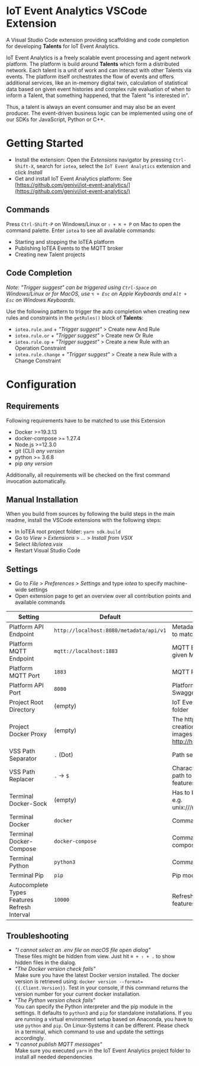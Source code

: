 <!---
  Copyright (c) 2021 Bosch.IO GmbH

  This Source Code Form is subject to the terms of the Mozilla Public
  License, v. 2.0. If a copy of the MPL was not distributed with this
  file, You can obtain one at https://mozilla.org/MPL/2.0/.

  SPDX-License-Identifier: MPL-2.0
-->

# IoT Event Analytics VSCode Extension

A Visual Studio Code extension providing scaffolding and code completion for developing __Talents__ for IoT Event Analytics.

IoT Event Analytics is a freely scalable event processing and agent network platform. The platform is build around __Talents__ which form a distributed network. Each talent is a unit of work and can interact with other Talents via events. The platform itself orchestrates the flow of events and offers additional services, like an in-memory digital twin, calculation of statistical data based on given event histories and complex rule evaluation of when to inform a Talent, that something happened, that the Talent "is interested in".

Thus, a talent is always an event consumer and may also be an event producer. The event-driven business logic can be implemented using one of our SDKs for JavaScript, Python or C++.

# Getting Started

- Install the extension: Open the _Extensions_ navigator by pressing `Ctrl-Shift-X`, search for `iotea`, select the `IoT Event Analytics` extension and click _Install_ 
- Get and install IoT Event Analytics platform: See [https://github.com/genivi/iot-event-analytics/](https://github.com/genivi/iot-event-analytics/)

## Commands
Press `Ctrl-Shift-P` on Windows/Linux or `⇧ + ⌘ + P` on Mac to open the command palette. Enter `iotea` to see all available commands:
- Starting and stopping the IoTEA platform
- Publishing IoTEA Events to the MQTT broker
- Creating new Talent projects

## Code Completion

_Note: "Trigger suggest" can be triggered using `Ctrl-Space` on Windows/Linux or for MacOS, use `⌥ + Esc` on Apple Keyboards and `Alt + Esc` on Windows Keyboards._

Use the following pattern to trigger the auto completion when creating new rules and constraints in the `getRules()` block of __Talents__:

- `iotea.rule.and` + _"Trigger suggest"_ > Create new And Rule
- `iotea.rule.or` + _"Trigger suggest"_ > Create new Or Rule
- `iotea.rule.op` + _"Trigger suggest"_ > Create a new Rule with an Operation Constraint
- `iotea.rule.change` + _"Trigger suggest"_ > Create a new Rule with a Change Constraint

# Configuration

## Requirements

Following requirements have to be matched to use this Extension

- Docker >=19.3.13
- docker-compose >= 1.27.4
- Node.js >=12.3.0
- git (CLI) _any version_
- python >= 3.6.8
- pip _any version_

Additionally, all requirements will be checked on the first command invocation automatically.

## Manual Installation

When you build from sources by following the build steps in the main readme, install the VSCode extensions with the following steps:
- In IoTEA root project folder: `yarn sdk.build`
- Go to _View_ > _Extensions_ > _..._ > _Install from VSIX_
- Select _lib/iotea.vsix_
- Restart Visual Studio Code

## Settings

- Go to _File_ > _Preferences_ > _Settings_ and type _iotea_ to specify machine-wide settings
- Open extension page to get an overview over all contribution points and available commands

| Setting | Default | Description |
|---------|---------|-------------|
| Platform API Endpoint | `http://localhost:8080/metadata/api/v1` | Metadata API Endpoint (port has to match given Platform API port) |
| Platform MQTT Endpoint | `mqtt://localhost:1883` | MQTT Endpoint (port has to match given MQTT port) |
| Platform MQTT Port | `1883` | MQTT Port |
| Platform API Port | `8080` | Platform API port for REST Swagger UI |
| Project Root Directory | (empty) | IoT Event Analytics project root folder |
| Project Docker Proxy | (empty) | The http(s) proxy used during creation of the platforms docker images (e.g. http://host.docker.internal:3128) |
| VSS Path Separator | `.` (Dot) | Path separator for VSS paths |
| VSS Path Replacer | `.` -> `$` | Character replacements from VSS path to IoT Event Analytics features |
| Terminal Docker-Sock | (empty) | Has to be set for rootless docker e.g. unix:///run/user/1001/docker.sock |
| Terminal Docker | `docker` | Command to start docker |
| Terminal Docker-Compose | `docker-compose` | Command to start docker-compose |
| Terminal Python | `python3` | Command to start Python 3 |
| Terminal Pip | `pip` | Pip module |
| Autocomplete Types Features Refresh Interval | `10000` | Refresh interval for types and features for autocompletion | 

## Troubleshooting

- _"I cannot select an .env file on macOS file open dialog"_<br>
  These files might be hidden from view. Just hit `⌘ + ⇧ + .` to show hidden files in the dialog.
- _"The Docker version check fails"_<br>
  Make sure you have the latest Docker version installed. The docker version is retrieved using: `docker version --format={{.Client.Version}}`. Test in your console, if this command returns the version number for your current docker installation.
- _"The Python version check fails"_<br>
  You can specify the Python interpreter and the pip module in the settings. It defaults to `python3` and `pip` for standalone installations. If you are running a virtual environment setup based on Anaconda, you have to use `python` and `pip`. On Linux-Systems it can be different. Please check in a terminal, which command to use and update the settings accordingly.
- _"I cannot publish MQTT messages"_<br>
  Make sure you executed `yarn` in the IoT Event Analytics project folder to install all needed dependencies
